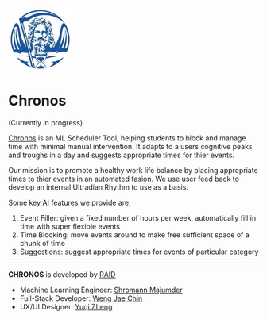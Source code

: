 <img src="logo.jpeg" width="128"/> 

# Chronos

(Currently in progress)

[Chronos](link/to/web_app) is an ML Scheduler Tool, helping students to block and manage time with minimal manual intervention. It adapts to a users cognitive peaks and troughs in a day and suggests appropriate times for thier events.

Our mission is to promote a healthy work life balance by placing appropriate times to thier events in an automated fasion. We use user feed back to develop an internal Ultradian Rhythm to use as a basis. 

Some key AI features we provide are,
1. Event Filler: given a fixed number of hours per week, automatically fill in time with super flexible events
2. Time Blocking: move events around to make free sufficient space of a chunk of time
3. Suggestions: suggest appropriate times for events of particular category

---
**CHRONOS** is developed by [RAID](https://www.linkedin.com/company/raidev/)
- Machine Learning Engineer: [Shromann Majumder](https://www.linkedin.com/in/shromannmajumder/)
- Full-Stack Developer: [Weng Jae Chin](https://www.linkedin.com/in/wengjaechin/)
- UX/UI Designer: [Yuqi Zheng](https://www.linkedin.com/in/yuqi-zheng/)
